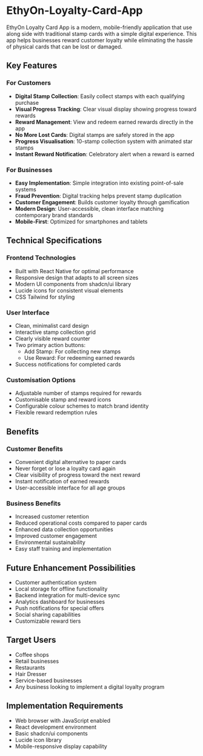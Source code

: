 # EthyOn-Loyalty-Card-App
EthyOn Loyalty Card App is a modern, mobile-friendly application that use along side with traditional stamp cards with a simple digital experience. This app helps businesses reward customer loyalty while eliminating the hassle of physical cards that can be lost or damaged.

## Key Features

### For Customers
- **Digital Stamp Collection**: Easily collect stamps with each qualifying purchase
- **Visual Progress Tracking**: Clear visual display showing progress toward rewards
- **Reward Management**: View and redeem earned rewards directly in the app
- **No More Lost Cards**: Digital stamps are safely stored in the app
- **Progress Visualisation**: 10-stamp collection system with animated star stamps
- **Instant Reward Notification**: Celebratory alert when a reward is earned

### For Businesses
- **Easy Implementation**: Simple integration into existing point-of-sale systems
- **Fraud Prevention**: Digital tracking helps prevent stamp duplication
- **Customer Engagement**: Builds customer loyalty through gamification
- **Modern Design**: User-accessible, clean interface matching contemporary brand standards
- **Mobile-First**: Optimized for smartphones and tablets

## Technical Specifications

### Frontend Technologies
- Built with React Native for optimal performance
- Responsive design that adapts to all screen sizes
- Modern UI components from shadcn/ui library
- Lucide icons for consistent visual elements
- CSS Tailwind for styling

### User Interface
- Clean, minimalist card design
- Interactive stamp collection grid
- Clearly visible reward counter
- Two primary action buttons:
  - Add Stamp: For collecting new stamps
  - Use Reward: For redeeming earned rewards
- Success notifications for completed cards

### Customisation Options
- Adjustable number of stamps required for rewards
- Customisable stamp and reward icons
- Configurable colour schemes to match brand identity
- Flexible reward redemption rules

## Benefits

### Customer Benefits
- Convenient digital alternative to paper cards
- Never forget or lose a loyalty card again
- Clear visibility of progress toward the next reward
- Instant notification of earned rewards
- User-accessible interface for all age groups

### Business Benefits
- Increased customer retention
- Reduced operational costs compared to paper cards
- Enhanced data collection opportunities
- Improved customer engagement
- Environmental sustainability
- Easy staff training and implementation

## Future Enhancement Possibilities
- Customer authentication system
- Local storage for offline functionality
- Backend integration for multi-device sync
- Analytics dashboard for businesses
- Push notifications for special offers
- Social sharing capabilities
- Customizable reward tiers

## Target Users
- Coffee shops
- Retail businesses
- Restaurants
- Hair Dresser
- Service-based businesses
- Any business looking to implement a digital loyalty program

## Implementation Requirements
- Web browser with JavaScript enabled
- React development environment
- Basic shadcn/ui components
- Lucide icon library
- Mobile-responsive display capability
